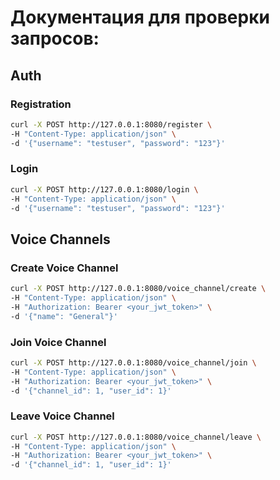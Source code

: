 # Документация для проверки запросов:

## Auth
### Registration
```bash
curl -X POST http://127.0.0.1:8080/register \
-H "Content-Type: application/json" \
-d '{"username": "testuser", "password": "123"}'
```

### Login
```bash
curl -X POST http://127.0.0.1:8080/login \
-H "Content-Type: application/json" \
-d '{"username": "testuser", "password": "123"}'
```

## Voice Channels

### Create Voice Channel
```bash
curl -X POST http://127.0.0.1:8080/voice_channel/create \
-H "Content-Type: application/json" \
-H "Authorization: Bearer <your_jwt_token>" \
-d '{"name": "General"}'
```

### Join Voice Channel
```bash
curl -X POST http://127.0.0.1:8080/voice_channel/join \
-H "Content-Type: application/json" \
-H "Authorization: Bearer <your_jwt_token>" \
-d '{"channel_id": 1, "user_id": 1}'
```

### Leave Voice Channel
```bash
curl -X POST http://127.0.0.1:8080/voice_channel/leave \
-H "Content-Type: application/json" \
-H "Authorization: Bearer <your_jwt_token>" \
-d '{"channel_id": 1, "user_id": 1}'
```
